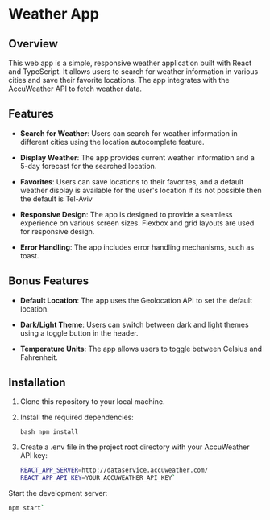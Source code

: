 # Weather App

## Overview

This web app is a simple, responsive weather application built with React and TypeScript. It allows users to search for weather information in various cities and save their favorite locations. The app integrates with the AccuWeather API to fetch weather data.

## Features

- **Search for Weather**: Users can search for weather information in different cities using the location autocomplete feature.

- **Display Weather**: The app provides current weather information and a 5-day forecast for the searched location.

- **Favorites**: Users can save locations to their favorites, and a default weather display is available for the user's location if its not possible then the default is Tel-Aviv

- **Responsive Design**: The app is designed to provide a seamless experience on various screen sizes. Flexbox and grid layouts are used for responsive design.

- **Error Handling**: The app includes error handling mechanisms, such as toast.

## Bonus Features

- **Default Location**: The app uses the Geolocation API to set the default location.

- **Dark/Light Theme**: Users can switch between dark and light themes using a toggle button in the header.

- **Temperature Units**: The app allows users to toggle between Celsius and Fahrenheit.

## Installation

1. Clone this repository to your local machine.

2. Install the required dependencies:

   `bash
   npm install`
3. Create a .env file in the project root directory with your AccuWeather API key:
   ```bash
   REACT_APP_SERVER=http://dataservice.accuweather.com/
   REACT_APP_API_KEY=YOUR_ACCUWEATHER_API_KEY`
Start the development server:
   ```bash
   npm start`




